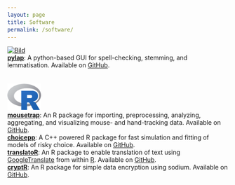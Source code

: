 ```yaml
---
layout: page
title: Software
permalink: /software/
---
```


<a href="https://www.r-project.org/" ><img src="/images/python.ico" alt="Bild" height="60"></a><br>
<a href="https://github.com/dwulff/choicepp"><b>pylap</b></a>: A python-based GUI for spell-checking, stemming, and lemmatisation. Available on <a href="https://github.com/dwulff/pylap">GitHub</a>. <br>
<br><br>
<a href="https://www.r-project.org/" ><img src="/images/Rlogo.png" alt="Bild" height="60"></a><br>
<a href="https://github.com/dwulff/choicepp"><b>mousetrap</b></a>: An R package for importing, preprocessing, analyzing, aggregating, and visualizing mouse- and hand-tracking data. Available on <a href="https://github.com/pascalkieslich/mousetrap">GitHub</a>. <br>
<a href="https://github.com/dwulff/choicepp"><b>choicepp</b></a>: A C++ powered R package for fast simulation and fitting of models of risky choice. Available on <a href="https://github.com/dwulff/translatoR">GitHub</a>. <br>
<a href="https://github.com/dwulff/translatoR"><b>translatoR</b></a>: An R package to enable translation of text using <a href="https://translate.google.com/">GoogleTranslate</a> from within <a href="https://www.r-project.org/">R</a>. Available on <a href="https://github.com/dwulff/translatoR">GitHub</a>.<br> 
<a href="https://github.com/dwulff/cryptR"><b>cryptR</b></a>: An R package for simple data encryption using sodium. Available on <a href="https://github.com/dwulff/translatoR">GitHub</a>. <br>


